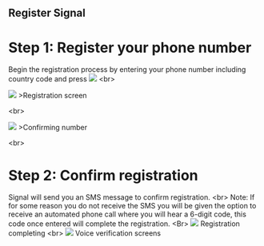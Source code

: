 
## Register Signal

# Step 1: Register your phone number
Begin the registration process by entering your phone number including country code and press ![](https://securityinabox.org/sbox/screen/textsecure-en-1/005.png)
&lt;br&gt;

![](https://securityinabox.org/sbox/screen/textsecure-en-1/008.png)
&gt;Registration screen

&lt;br&gt;

![](https://securityinabox.org/sbox/screen/textsecure-en-1/009.png)
&gt;Confirming number

&lt;br&gt;
# Step 2: Confirm registration
Signal will send you an SMS message to confirm registration.
&lt;br&gt;
Note: If for some reason you do not receive the SMS you will be given the option to receive an automated phone call where you will hear a 6-digit code, this code once entered will complete the registration.
&lt;Br&gt;
![](https://securityinabox.org/sbox/screen/textsecure-en-1/010.png)
Registration completing
&lt;br&gt;
![](https://securityinabox.org/sbox/screen/textsecure-en-1/011.png)
Voice verification screens
